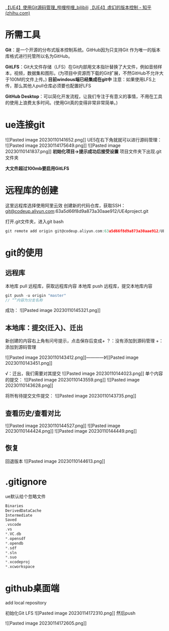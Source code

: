 [【UE4】使用Git源码管理_哔哩哔哩_bilibili](https://www.bilibili.com/video/BV1nf4y1w77X/?spm_id_from=333.337.search-card.all.click&vd_source=9d1c0e05a6ea12167d6e82752c7bc22a)
[【UE4】虚幻的版本控制 - 知乎 (zhihu.com)](https://zhuanlan.zhihu.com/p/136163257)
# 所需工具
**Git**：是一个开源的分布式版本控制系统。GitHub因为只支持Git 作为唯一的版本库格式进行托管所以名为GitHub。

**GitLFS**：Git大文件存储（LFS）在Git内部用文本指针替换了大文件，例如音频样本，视频，数据集和图形。(为项目中资源而下载的Git扩展，不然GitHub不允许大于100M的文件上传。) **目前windous端已经集成在git中**
注意：如果使用LFS上传，那么其他人pull仓库必须要也配置好LFS

**GitHub Desktop**：可以简化开发流程，让我们专注于有意义的事情，不用在工具的使用上浪费太多时间。(使用Git真的变得非常非常简单。)
# ue连接git
![[Pasted image 20230110141652.png]]
UE5在右下角就就可以进行源码管理：
![[Pasted image 20230114175649.png]]
![[Pasted image 20230110141837.png]]
**初始化项目->提示成功后接受设置**
项目文件夹下出现.git文件夹

**大文件超过100mb要启用GitLFS**
# 远程库的创建
这里远程库选择使用阿里云效
创建新的代码仓库，获取SSH： git@codeup.aliyun.com:63a5d66f8d9a873a30aae912/UE4project.git

打开.git文件夹，进入git bash
```c
git remote add origin git@codeup.aliyun.com:63a5d66f8d9a873a30aae912/UE4project.git
```
# git的使用
## 远程库
本地库 pull 远程库，获取远程库内容
本地库 push 远程库，提交本地库内容

```c++
git push -u origin "master"
// “”内容为分支名称
```

成功：
![[Pasted image 20230110145321.png]]
## 本地库：提交(迁入)、迁出
新创建的内容右上角有问号提示，点击保存后变成+
？：没有添加到源码管理
+：添加到源码管理

![[Pasted image 20230110143412.png]]————》![[Pasted image 20230110143451.png]]

√：迁出，我们需要对其提交
![[Pasted image 20230110144023.png]]
单个内容的提交：
![[Pasted image 20230110143559.png]]
![[Pasted image 20230110143628.png]]

将所有待提交文件提交：
![[Pasted image 20230110143735.png]]



## 查看历史/查看对比
![[Pasted image 20230110144527.png]]
![[Pasted image 20230110144424.png]]
![[Pasted image 20230110144449.png]]
## 恢复
回退版本
![[Pasted image 20230110144613.png]]

# .gitignore
ue默认给个忽略文件
```c++
Binaries
DerivedDataCache
Intermediate
Saved
.vscode
.vs
*.VC.db
*.opensdf
*.opendb
*.sdf
*.sln
*.suo
*.xcodeproj
*.xcworkspace
```

# github桌面端
add local repository

初始化Git LFS
![[Pasted image 20230114172310.png]]
然后push

![[Pasted image 20230114172605.png]]